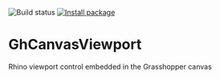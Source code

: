 ![Build status](https://github.com/mcneel/GhCanvasViewport/actions/workflows/build.yml/badge.svg)
[![Install package](https://img.shields.io/badge/dynamic/json?label=yak&query=version&url=https%3A%2F%2Fyak.rhino3d.com%2Fpackages%2FGhCanvasViewport)](rhino://package/search?q=GhCanvasViewport)

# GhCanvasViewport
Rhino viewport control embedded in the Grasshopper canvas
